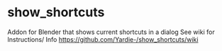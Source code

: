 show_shortcuts
==============

Addon for Blender that shows current shortcuts in a dialog
See wiki for Instructions/ Info
https://github.com/Yardie-/show_shortcuts/wiki
